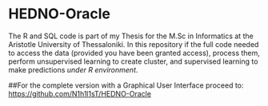# HEDNO-Oracle
The R and SQL code is part of my Thesis for the M.Sc in Informatics at the Aristotle University of Thessaloniki.
In this repository if the full code needed to access the data (provided you have been granted access), process them, perform unsupervised learning to create cluster, and supervised learning to make predictions *under R environment*.

##For the complete version with a Graphical User Interface proceed to: https://github.com/N1h1l1sT/HEDNO-Oracle

